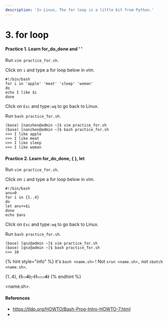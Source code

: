 ```yaml
---
description: 'In Linux, The for loop is a little bit from Python.'
---
```


# 3. for loop

#### Practice 1. Learn for\_do\_done and ' '

Run `vim practice_for.sh`.

Click on `i` and type a for loop below in vim.

```text
#!/bin/bash
for i in 'apple' 'meat' 'sleep' 'woman'
do
echo I like $i
done
```

Click on `Esc` and type`:wq` to go back to Linux.

Run `bash practice_for.sh`.

```text
(base) [nanzhen@admin ~]$ vim practice_for.sh
(base) [nanzhen@admin ~]$ bash practice_for.sh
>>> I like apple
>>> I like meat
>>> I like sleep
>>> I like woman
```

#### Practice 2. Learn for\_do\_done, { }, let

Run `vim practice_for.sh`.

Click on `i` and type a for loop below in vim.

```text
#!/bin/bash
ans=0
for i in {1..4}
do
let ans+=$i
done
echo $ans
```

Click on `Esc` and type`:wq` to go back to Linux.

Run `bash practice_for.sh`.

```text
(base) [qnz@admin ~]$ vim practice_for.sh
(base) [qnz@admin ~]$ bash practice_for.sh
>>> 10
```

{% hint style="info" %}
it's `bash <name.sh>` ! Not `srun <name.sh>,` not `sbatch <name.sh>`.

{1..4}, ~~{1...4}, {1......4}~~
{% endhint %}





&lt;name.sh&gt;.









#### References

* https://tldp.org/HOWTO/Bash-Prog-Intro-HOWTO-7.html
* 


